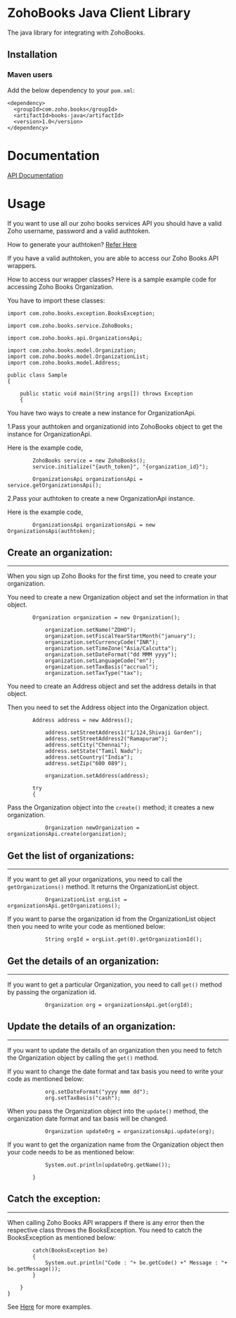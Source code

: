 # ZohoBooks Java Client Library

The java library for integrating with ZohoBooks.

## Installation

### Maven users

Add the below dependency to your `pom.xml`:

	<dependency>
	  <groupId>com.zoho.books</groupId>
	  <artifactId>books-java</artifactId>
	  <version>1.0</version>
	</dependency>
	

# Documentation

[API Documentation](https://www.zoho.com/books/api/v3/contacts/)

# Usage


If you want to use all our zoho books services API you should have a valid Zoho username, password and a valid authtoken.

How to generate your authtoken? [Refer Here](https://www.zoho.com/books/api/v3/) 

If you have a valid authtoken, you are able to access our Zoho Books API wrappers. 

How to access our wrapper classes? Here is a sample example code for accessing Zoho Books Organization.

You have to import these classes:


	import com.zoho.books.exception.BooksException;

	import com.zoho.books.service.ZohoBooks;

	import com.zoho.books.api.OrganizationsApi;

	import com.zoho.books.model.Organization;
	import com.zoho.books.model.OrganizationList;
	import com.zoho.books.model.Address;

	public class Sample
	{

		public static void main(String args[]) throws Exception
		{ 
		
		
You have two ways to create a new instance for OrganizationApi.

1.Pass your authtoken and organizationid into ZohoBooks object to get the instance for OrganizationApi.

Here is the example code,
				
				
			ZohoBooks service = new ZohoBooks();
			service.initialize("{auth_token}", "{organization_id}");

			OrganizationsApi organizationsApi = service.getOrganizationsApi();
			

2.Pass your authtoken to create a new OrganizationApi instance.

Here is the example code,
		
		
			OrganizationsApi organizationsApi = new OrganizationsApi(authtoken);

## Create an organization: 			

- - -

When you sign up Zoho Books for the first time, you need to create your organization.

You need to create a new Organization object and set the information in that object.


			Organization organization = new Organization();

				organization.setName("ZOHO");
				organization.setFiscalYearStartMonth("january");
				organization.setCurrencyCode("INR");
				organization.setTimeZone("Asia/Calcutta");
				organization.setDateFormat("dd MMM yyyy");
				organization.setLanguageCode("en");
				organization.setTaxBasis("accrual");
				organization.setTaxType("tax");
					
					
You need to create an Address object and set the address details in that object.

Then you need to set the Address object into the Organization object.

			
			Address address = new Address();

				address.setStreetAddress1("1/124,Shivaji Garden");
				address.setStreetAddress2("Ramapuram");
				address.setCity("Chennai");
				address.setState("Tamil Nadu");
				address.setCountry("India");
				address.setZip("600 089");

				organization.setAddress(address);

			try
			{
			
			
Pass the Organization object into the `create()` method; it creates a new organization.

				
				Organization newOrganization = organizationsApi.create(organization);

## Get the list of organizations:

- - -

If you want to get all your organizations, you need to call the `getOrganizations()` method. It returns the OrganizationList object.

				
				OrganizationList orgList = organizationsApi.getOrganizations();


If you want to parse the organization id from the OrganizationList object then you need to write your code as mentioned below:
 
 
				String orgId = orgList.get(0).getOrganizationId();

## Get the details of an organization:

- - -

If you want to get a particular Organization, you need to call `get()` method by passing the organization id.

				
				Organization org = organizationsApi.get(orgId);

## Update the details of an organization:	

- - -			
				
If you want to update the details of an organization then you need to fetch the Organization object by calling the `get()` method.

If you want to change the date format and tax basis you need to write your code as mentioned below: 


				org.setDateFormat("yyyy mmm dd");
				org.setTaxBasis("cash");


When you pass the Organization object into the `update()` method, the organization date format and tax basis will be changed.

				
				Organization updateOrg = organizationsApi.update(org);
				
				
If you want to get the organization name from the Organization object then your code needs to be as mentioned below:

				
				System.out.println(updateOrg.getName());
				
			}

## Catch the exception:

- - -	

When calling Zoho Books API wrappers if there is any error then the respective class throws the BooksException. You need to catch the BooksException as mentioned below:

			
			catch(BooksException be)
			{
				System.out.println("Code : "+ be.getCode() +" Message : "+ be.getMessage());
			}

		}
	}
	
See [Here](../../tree/master/test/com/zoho/books/test) for more examples.

